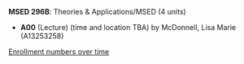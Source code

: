 **MSED 296B**: Theories & Applications/MSED (4 units)

- **A00** (Lecture) (time and location TBA) by McDonnell, Lisa Marie (A13253258)

[Enrollment numbers over time](./MSED296B.tsv)
